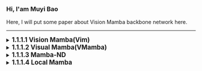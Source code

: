 ### Hi, I'am Muyi Bao

Here, I will put some paper about Vision Mamba backbone network here.

---


  <details> 
   <summary>
   <b style="font-size: larger;">1.1.1.1 Vision Mamba(Vim) </b> <!--   1.1.1.1  Vision Mamba(Vim)   -->
   </summary>   
    
   The Paper: [Vision Mamba: Efficient Visual Representation Learning with Bidirectional State Space Model](https://arxiv.org/abs/2401.09417)

   This paper is very similar with the Vision Mamba

Contribution：

- Mamba block里面的扫描方向是双向的，前向和反向，反向通过使用flip()实现
- 使用了0，1或者2两个cls token：
  - 0个cls token，使用max mean进行最后预测
  - 1个cls token，可以把cls token插入在头部，尾部，中间，或者随机位置
  - 2个cls token，一个尾部，一个头部
   

<img src="https://github.com/BaoBao0926/Overview-of-Reproduced-Project/blob/main/Code/009.Vision%20Mamba(Vim)/architecture.png" alt="Model" style="width: 600px; height: auto;"/>
    
</details>


  <details> 
   <summary>
   <b style="font-size: larger;">1.1.1.2 Visual Mamba(VMamba) </b>    <!--   1.1.1.2  Visual Mamba(VMamba)   -->
   </summary>   
    
   The Paper: [VMamba: Visual State Space Model](https://arxiv.org/abs/2401.10166)

整体架构与Swim Transoformer相似

贡献：

   - 2D Selective Scan(SS2D): 使用了四个方向，竖着的在代码中是通过交换宽和高来实现的
   - VSS Block: 改变了Mamba block内部的运行方式
   - Architecutre: 使用了类似于Swim Transformer的架构

<img src="https://github.com/BaoBao0926/Paper_reading/blob/main/Image/1.Mamba/1.1%20VisionMamba/1.1.1%20Backbone_network/VMamba.png" alt="Model" style="width: 600px; height: auto;"/>
    

</details>


<details> 
   <summary>
   <b style="font-size: larger;">1.1.1.3 Mamba-ND </b>          <!--   1.1.1.3  Mamba-ND   -->
   </summary>   
    
   The Paper: [VMaMamba-ND: Selective State Space Modeling for Multi-Dimensional Data](https://arxiv.org/abs/2402.05892)

 
  这篇文章认为自己是多维数据的general-implementation
   
   贡献:

   - 提出了Later-level和Block-level两个level去进行scan：
     - Layer-level: 在一个mamba block里面，有多个不同方向的通路
     - Block-level: 现在假设一个mamba block只有一个方向，现在有多个不同方向的block按照不同的顺序组和到了一起形成了整体架构
   - In Block-level, 尝试了 H+H-W+W-T+T-, [H+H-][W+W-][T+T-], [H+H-W+W-][T+T-]. 发现 H+H-W+W-T+T- 是最好的. 不过这部分的代码很难理解
   - 使用了三种scan-dactorization策略。但是我没有理解是干嘛的

<img src="https://github.com/BaoBao0926/Paper_reading/blob/main/Image/1.Mamba/1.1%20VisionMamba/1.1.1%20Backbone_network/Mamba-ND.png" alt="Model" style="width: 600px; height: auto;"/>
    

</details>

<details> 
   <summary>
   <b style="font-size: larger;">1.1.1.4 Local Mamba </b>          <!--   1.1.1.4  Local Mamba   -->
   </summary>   
    
   The Paper: [LocalMamba: Visual State Space Model with Windowed Selective Scan](https://arxiv.org/pdf/2403.09338)

  基于Vim和VMamba为baseline，有更好的表现
   
   贡献:

   - 提出了Fig.1c的方式去进行scan，一个一个local window进行扫描，有两个大小，2 * 2 和 7 * 7
   - 在一个mamba block里面，使用了四个分路，方向和怎么选择如下
     - 方向有：vertical, vertical-filp, horizontial, horizontial-flip, 2*2 window, 7*7 window
     - 如何选择：inspired by DARTS, 使用了一个可训练的网络和可学习的factor，来选择一个block里面应该选择上面8个方向的那四个
   - SCAAttm, spatial and channel attention modules: this module can enhance the itegration of diverse features and eliminate extraneous information shown in Fig.3.b. 这似乎是一种注意力机制模块

<img src="https://github.com/BaoBao0926/Paper_reading/blob/main/Image/1.Mamba/1.1%20VisionMamba/1.1.1%20Backbone_network/LocalMamba.png" alt="Model" style="width: 600px; height: auto;"/>
    
   <br />

</details>


</details>      <!--    -----------------------------------------  1.1.1 Vision Mamba Backbone Network  -------------------------------------------------------  -->



